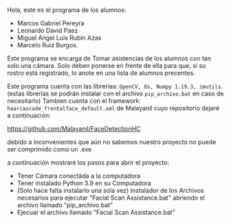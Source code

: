 Hola, este es el programa de los alumnos: 
- Marcos Gabriel Pereyra
- Leonardo David Paez
- Miguel Angel Luis Rubin Azas 
- Marcelo Ruiz Burgos.

Este programa se encarga de Tomar asistencias de los alumnos con tan solo una cámara. Solo deben ponerse en frente de ella para que, si su rostro está registrado, lo anote en una lista de alumnos precentes.

Este programa cuenta con las librerías: ```OpenCV, Os, Numpy 1.19.3, imutils```. (estas librerías se podrán instalar con el archivo ```pip_archivo.bat``` en caso de necesitarlo)
Tambien cuenta con el framework: ```haarcascade_frontalface_default.xml``` de Malayanil cuyo repositorio dejaré a continuación: 

https://github.com/Malayanil/FaceDetectionHC

debido a inconvenientes que aún no sabemos nuestro proyecto no puede ser comprimido como un .exe

a continuación mostraré los pasos para abrir el proyecto:
- Tener Cámara conectáda a la computadora
- Tener instalado Python 3.9 en su Computadora
- (Solo hace falta instalarlo una sola vez) Instalador de los Archivos necesarios para ejecutar "Facial Scan Assistance.bat" abriendo el archivo llamado "pip_archivo.bat"
- Ejecuar el archivo llamado "Facial Scan Assistance.bat"
